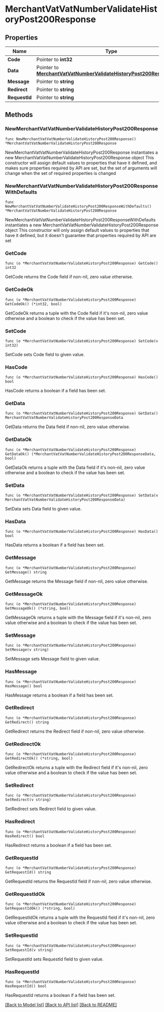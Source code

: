 # MerchantVatVatNumberValidateHistoryPost200Response

## Properties

Name | Type | Description | Notes
------------ | ------------- | ------------- | -------------
**Code** | Pointer to **int32** |  | [optional] 
**Data** | Pointer to [**MerchantVatVatNumberValidateHistoryPost200ResponseData**](MerchantVatVatNumberValidateHistoryPost200ResponseData.md) |  | [optional] 
**Message** | Pointer to **string** |  | [optional] 
**Redirect** | Pointer to **string** |  | [optional] 
**RequestId** | Pointer to **string** |  | [optional] 

## Methods

### NewMerchantVatVatNumberValidateHistoryPost200Response

`func NewMerchantVatVatNumberValidateHistoryPost200Response() *MerchantVatVatNumberValidateHistoryPost200Response`

NewMerchantVatVatNumberValidateHistoryPost200Response instantiates a new MerchantVatVatNumberValidateHistoryPost200Response object
This constructor will assign default values to properties that have it defined,
and makes sure properties required by API are set, but the set of arguments
will change when the set of required properties is changed

### NewMerchantVatVatNumberValidateHistoryPost200ResponseWithDefaults

`func NewMerchantVatVatNumberValidateHistoryPost200ResponseWithDefaults() *MerchantVatVatNumberValidateHistoryPost200Response`

NewMerchantVatVatNumberValidateHistoryPost200ResponseWithDefaults instantiates a new MerchantVatVatNumberValidateHistoryPost200Response object
This constructor will only assign default values to properties that have it defined,
but it doesn't guarantee that properties required by API are set

### GetCode

`func (o *MerchantVatVatNumberValidateHistoryPost200Response) GetCode() int32`

GetCode returns the Code field if non-nil, zero value otherwise.

### GetCodeOk

`func (o *MerchantVatVatNumberValidateHistoryPost200Response) GetCodeOk() (*int32, bool)`

GetCodeOk returns a tuple with the Code field if it's non-nil, zero value otherwise
and a boolean to check if the value has been set.

### SetCode

`func (o *MerchantVatVatNumberValidateHistoryPost200Response) SetCode(v int32)`

SetCode sets Code field to given value.

### HasCode

`func (o *MerchantVatVatNumberValidateHistoryPost200Response) HasCode() bool`

HasCode returns a boolean if a field has been set.

### GetData

`func (o *MerchantVatVatNumberValidateHistoryPost200Response) GetData() MerchantVatVatNumberValidateHistoryPost200ResponseData`

GetData returns the Data field if non-nil, zero value otherwise.

### GetDataOk

`func (o *MerchantVatVatNumberValidateHistoryPost200Response) GetDataOk() (*MerchantVatVatNumberValidateHistoryPost200ResponseData, bool)`

GetDataOk returns a tuple with the Data field if it's non-nil, zero value otherwise
and a boolean to check if the value has been set.

### SetData

`func (o *MerchantVatVatNumberValidateHistoryPost200Response) SetData(v MerchantVatVatNumberValidateHistoryPost200ResponseData)`

SetData sets Data field to given value.

### HasData

`func (o *MerchantVatVatNumberValidateHistoryPost200Response) HasData() bool`

HasData returns a boolean if a field has been set.

### GetMessage

`func (o *MerchantVatVatNumberValidateHistoryPost200Response) GetMessage() string`

GetMessage returns the Message field if non-nil, zero value otherwise.

### GetMessageOk

`func (o *MerchantVatVatNumberValidateHistoryPost200Response) GetMessageOk() (*string, bool)`

GetMessageOk returns a tuple with the Message field if it's non-nil, zero value otherwise
and a boolean to check if the value has been set.

### SetMessage

`func (o *MerchantVatVatNumberValidateHistoryPost200Response) SetMessage(v string)`

SetMessage sets Message field to given value.

### HasMessage

`func (o *MerchantVatVatNumberValidateHistoryPost200Response) HasMessage() bool`

HasMessage returns a boolean if a field has been set.

### GetRedirect

`func (o *MerchantVatVatNumberValidateHistoryPost200Response) GetRedirect() string`

GetRedirect returns the Redirect field if non-nil, zero value otherwise.

### GetRedirectOk

`func (o *MerchantVatVatNumberValidateHistoryPost200Response) GetRedirectOk() (*string, bool)`

GetRedirectOk returns a tuple with the Redirect field if it's non-nil, zero value otherwise
and a boolean to check if the value has been set.

### SetRedirect

`func (o *MerchantVatVatNumberValidateHistoryPost200Response) SetRedirect(v string)`

SetRedirect sets Redirect field to given value.

### HasRedirect

`func (o *MerchantVatVatNumberValidateHistoryPost200Response) HasRedirect() bool`

HasRedirect returns a boolean if a field has been set.

### GetRequestId

`func (o *MerchantVatVatNumberValidateHistoryPost200Response) GetRequestId() string`

GetRequestId returns the RequestId field if non-nil, zero value otherwise.

### GetRequestIdOk

`func (o *MerchantVatVatNumberValidateHistoryPost200Response) GetRequestIdOk() (*string, bool)`

GetRequestIdOk returns a tuple with the RequestId field if it's non-nil, zero value otherwise
and a boolean to check if the value has been set.

### SetRequestId

`func (o *MerchantVatVatNumberValidateHistoryPost200Response) SetRequestId(v string)`

SetRequestId sets RequestId field to given value.

### HasRequestId

`func (o *MerchantVatVatNumberValidateHistoryPost200Response) HasRequestId() bool`

HasRequestId returns a boolean if a field has been set.


[[Back to Model list]](../README.md#documentation-for-models) [[Back to API list]](../README.md#documentation-for-api-endpoints) [[Back to README]](../README.md)


